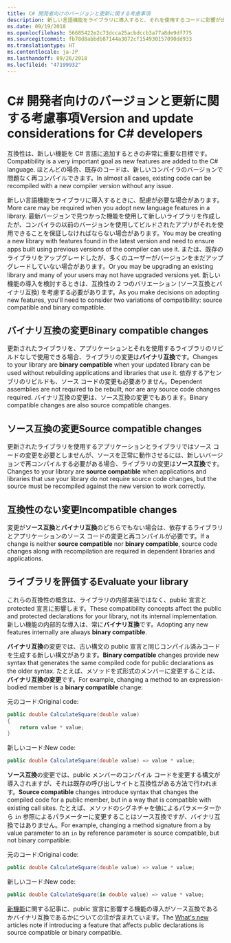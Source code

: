 ```yaml
---
title: C# 開発者向けのバージョンと更新に関する考慮事項
description: 新しい言語機能をライブラリに導入すると、それを使用するコードに影響が出る可能性があります。
ms.date: 09/19/2018
ms.openlocfilehash: 56685422e2c73dcca25acbdccb3a77a8de9df775
ms.sourcegitcommit: fb78d8abbdb87144a3872cf154930157090dd933
ms.translationtype: HT
ms.contentlocale: ja-JP
ms.lasthandoff: 09/26/2018
ms.locfileid: "47199932"
---
```

# <a name="version-and-update-considerations-for-c-developers"></a><span data-ttu-id="5b319-103">C# 開発者向けのバージョンと更新に関する考慮事項</span><span class="sxs-lookup"><span data-stu-id="5b319-103">Version and update considerations for C# developers</span></span>

<span data-ttu-id="5b319-104">互換性は、新しい機能を C# 言語に追加するときの非常に重要な目標です。</span><span class="sxs-lookup"><span data-stu-id="5b319-104">Compatibility is a very important goal as new features are added to the C# language.</span></span> <span data-ttu-id="5b319-105">ほとんどの場合、既存のコードは、新しいコンパイラのバージョンで問題なく再コンパイルできます。</span><span class="sxs-lookup"><span data-stu-id="5b319-105">In almost all cases, existing code can be recompiled with a new compiler version without any issue.</span></span>

<span data-ttu-id="5b319-106">新しい言語機能をライブラリに導入するときに、配慮が必要な場合があります。</span><span class="sxs-lookup"><span data-stu-id="5b319-106">More care may be required when you adopt new language features in a library.</span></span> <span data-ttu-id="5b319-107">最新バージョンで見つかった機能を使用して新しいライブラリを作成したが、コンパイラの以前のバージョンを使用してビルドされたアプリがそれを使用できることを保証しなければならない場合があります。</span><span class="sxs-lookup"><span data-stu-id="5b319-107">You may be creating a new library with features found in the latest version and need to ensure apps built using previous versions of the compiler can use it.</span></span> <span data-ttu-id="5b319-108">または、既存のライブラリをアップグレードしたが、多くのユーザーがバージョンをまだアップグレードしていない場合があります。</span><span class="sxs-lookup"><span data-stu-id="5b319-108">Or you may be upgrading an existing library and many of your users may not have upgraded versions yet.</span></span> <span data-ttu-id="5b319-109">新しい機能の導入を検討するときは、互換性の 2 つのバリエーション (ソース互換とバイナリ互換) を考慮する必要があります。</span><span class="sxs-lookup"><span data-stu-id="5b319-109">As you make decisions on adopting new features, you'll need to consider two variations of compatibility: source compatible and binary compatible.</span></span>

## <a name="binary-compatible-changes"></a><span data-ttu-id="5b319-110">バイナリ互換の変更</span><span class="sxs-lookup"><span data-stu-id="5b319-110">Binary compatible changes</span></span>

<span data-ttu-id="5b319-111">更新されたライブラリを、アプリケーションとそれを使用するライブラリのリビルドなしで使用できる場合、ライブラリの変更は**バイナリ互換**です。</span><span class="sxs-lookup"><span data-stu-id="5b319-111">Changes to your library are **binary compatible** when your updated library can be used without rebuilding applications and libraries that use it.</span></span> <span data-ttu-id="5b319-112">依存するアセンブリのリビルドも、ソース コードの変更も必要ありません。</span><span class="sxs-lookup"><span data-stu-id="5b319-112">Dependent assemblies are not required to be rebuilt, nor are any source code changes required.</span></span> <span data-ttu-id="5b319-113">バイナリ互換の変更は、ソース互換の変更でもあります。</span><span class="sxs-lookup"><span data-stu-id="5b319-113">Binary compatible changes are also source compatible changes.</span></span>

## <a name="source-compatible-changes"></a><span data-ttu-id="5b319-114">ソース互換の変更</span><span class="sxs-lookup"><span data-stu-id="5b319-114">Source compatible changes</span></span>

<span data-ttu-id="5b319-115">更新されたライブラリを使用するアプリケーションとライブラリではソース コードの変更を必要としませんが、ソースを正常に動作させるには、新しいバージョンで再コンパイルする必要がある場合、ライブラリの変更は**ソース互換**です。</span><span class="sxs-lookup"><span data-stu-id="5b319-115">Changes to your library are **source compatible** when applications and libraries that use your library do not require source code changes, but the source must be recompiled against the new version to work correctly.</span></span>

## <a name="incompatible-changes"></a><span data-ttu-id="5b319-116">互換性のない変更</span><span class="sxs-lookup"><span data-stu-id="5b319-116">Incompatible changes</span></span>

<span data-ttu-id="5b319-117">変更が**ソース互換**と**バイナリ互換**のどちらでもない場合は、依存するライブラリとアプリケーションのソース コードの変更と再コンパイルが必要です。</span><span class="sxs-lookup"><span data-stu-id="5b319-117">If a change is neither **source compatible** nor **binary compatible**, source code changes along with recompilation are required in dependent libraries and applications.</span></span>

## <a name="evaluate-your-library"></a><span data-ttu-id="5b319-118">ライブラリを評価する</span><span class="sxs-lookup"><span data-stu-id="5b319-118">Evaluate your library</span></span>

<span data-ttu-id="5b319-119">これらの互換性の概念は、ライブラリの内部実装ではなく、public 宣言と protected 宣言に影響します。</span><span class="sxs-lookup"><span data-stu-id="5b319-119">These compatibility concepts affect the public and protected declarations for your library, not its internal implementation.</span></span> <span data-ttu-id="5b319-120">新しい機能の内部的な導入は、常に**バイナリ互換**です。</span><span class="sxs-lookup"><span data-stu-id="5b319-120">Adopting any new features internally are always **binary compatible**.</span></span>  

<span data-ttu-id="5b319-121">**バイナリ互換**の変更では、古い構文の public 宣言と同じコンパイル済みコードを生成する新しい構文があります。</span><span class="sxs-lookup"><span data-stu-id="5b319-121">**Binary compatible** changes provide new syntax that generates the same compiled code for public declarations as the older syntax.</span></span> <span data-ttu-id="5b319-122">たとえば、メソッドを式形式のメンバーに変更することは、**バイナリ互換の変更**です。</span><span class="sxs-lookup"><span data-stu-id="5b319-122">For example, changing a method to an expression-bodied member is a **binary compatible** change:</span></span>

<span data-ttu-id="5b319-123">元のコード:</span><span class="sxs-lookup"><span data-stu-id="5b319-123">Original code:</span></span>

```csharp
public double CalculateSquare(double value)
{
    return value * value;
}
```

<span data-ttu-id="5b319-124">新しいコード:</span><span class="sxs-lookup"><span data-stu-id="5b319-124">New code:</span></span>

```csharp
public double CalculateSquare(double value) => value * value;
```

<span data-ttu-id="5b319-125">**ソース互換**の変更では、public メンバーのコンパイル コードを変更する構文が導入されますが、それは既存の呼び出しサイトと互換性がある方法で行われます。</span><span class="sxs-lookup"><span data-stu-id="5b319-125">**Source compatible** changes introduce syntax that changes the compiled code for a public member, but in a way that is compatible with existing call sites.</span></span> <span data-ttu-id="5b319-126">たとえば、メソッドのシグネチャを値によるパラメーターから `in` 参照によるパラメーターに変更することはソース互換ですが、バイナリ互換ではありません。</span><span class="sxs-lookup"><span data-stu-id="5b319-126">For example, changing a method signature from a by value parameter to an `in` by reference parameter is source compatible, but not binary compatible:</span></span>

<span data-ttu-id="5b319-127">元のコード:</span><span class="sxs-lookup"><span data-stu-id="5b319-127">Original code:</span></span>

```csharp
public double CalculateSquare(double value) => value * value;
```

<span data-ttu-id="5b319-128">新しいコード:</span><span class="sxs-lookup"><span data-stu-id="5b319-128">New code:</span></span>

```csharp
public double CalculateSquare(in double value) => value * value;
```

<span data-ttu-id="5b319-129">[新機能](index.md)に関する記事に、public 宣言に影響する機能の導入がソース互換であるかバイナリ互換であるかについての注が含まれています。</span><span class="sxs-lookup"><span data-stu-id="5b319-129">The [What's new](index.md) articles note if introducing a feature that affects public declarations is source compatible or binary compatible.</span></span>